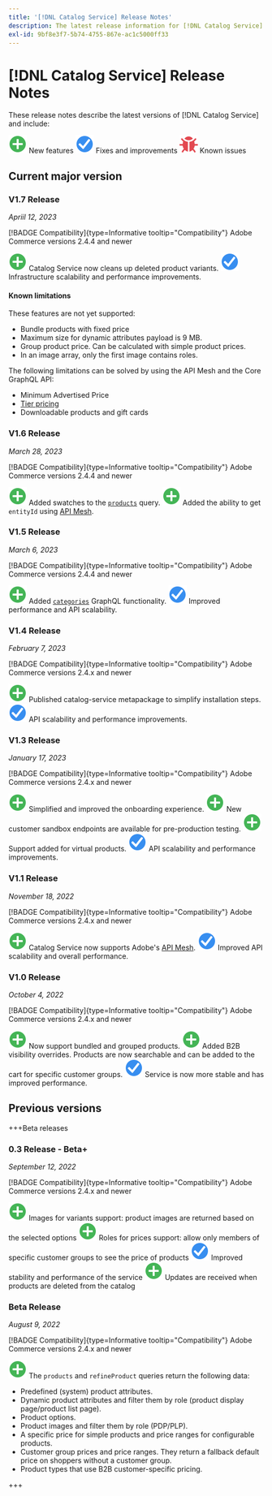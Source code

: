 ```yaml
---
title: '[!DNL Catalog Service] Release Notes'
description: The latest release information for [!DNL Catalog Service] for Adobe Commerce.
exl-id: 9bf8e3f7-5b74-4755-867e-ac1c5000ff33
---
```

# [!DNL Catalog Service] Release Notes

These release notes describe the latest versions of [!DNL Catalog Service] and include:

![New](../assets/new.svg) New features
![Fix](../assets/fix.svg) Fixes and improvements
![Bug](../assets/bug.svg) Known issues

## Current major version

### V1.7 Release

_Apriil 12, 2023_

[!BADGE Compatibility]{type=Informative tooltip="Compatibility"} Adobe Commerce versions 2.4.4 and newer

![New](../assets/new.svg) Catalog Service now cleans up deleted product variants.
![Fix](../assets/fix.svg) Infrastructure scalability and performance improvements.

#### Known limitations

These features are not yet supported:

* Bundle products with fixed price
* Maximum size for dynamic attributes payload is 9 MB.
* Group product price. Can be calculated with simple product prices.
* In an image array, only the first image contains roles.

The following limitations can be solved by using the API Mesh and the Core GraphQL API:

* Minimum Advertised Price
* [Tier pricing](mesh.md)
* Downloadable products and gift cards

### V1.6 Release

_March 28, 2023_

[!BADGE Compatibility]{type=Informative tooltip="Compatibility"} Adobe Commerce versions 2.4.4 and newer

![New](../assets/new.svg) Added swatches to the [`products`](https://developer.adobe.com/commerce/webapi/graphql/schema/catalog-service/queries/products/) query.
![New](../assets/new.svg) Added the ability to get `entityId` using [API Mesh](mesh.md).

### V1.5 Release

_March 6, 2023_

[!BADGE Compatibility]{type=Informative tooltip="Compatibility"} Adobe Commerce versions 2.4.4 and newer

![New](../assets/new.svg) Added [`categories`](https://developer.adobe.com/commerce/webapi/graphql/schema/catalog-service/queries/categories/) GraphQL functionality.
![Fix](../assets/fix.svg) Improved performance and API scalability.

### V1.4 Release

_February 7, 2023_

[!BADGE Compatibility]{type=Informative tooltip="Compatibility"} Adobe Commerce versions 2.4.x and newer

![New](../assets/new.svg) Published catalog-service metapackage to simplify installation steps.
![Fix](../assets/fix.svg) API scalability and performance improvements.

### V1.3 Release

_January 17, 2023_

[!BADGE Compatibility]{type=Informative tooltip="Compatibility"} Adobe Commerce versions 2.4.x and newer

![New](../assets/new.svg) Simplified and improved the onboarding experience.
![New](../assets/new.svg) New customer sandbox endpoints are available for pre-production testing.
![New](../assets/new.svg) Support added for virtual products.
![Fix](../assets/fix.svg) API scalability and performance improvements.

### V1.1 Release

_November 18, 2022_

[!BADGE Compatibility]{type=Informative tooltip="Compatibility"} Adobe Commerce versions 2.4.x and newer

![New](../assets/new.svg) Catalog Service now supports Adobe's [API Mesh](https://developer.adobe.com/graphql-mesh-gateway/).
![Fix](../assets/fix.svg) Improved API scalability and overall performance.

### V1.0 Release

_October 4, 2022_

[!BADGE Compatibility]{type=Informative tooltip="Compatibility"} Adobe Commerce versions 2.4.x and newer

![New](../assets/new.svg) Now support bundled and grouped products.
![New](../assets/new.svg) Added B2B visibility overrides. Products are now searchable and can be added to the cart for specific customer groups.
![Fix](../assets/fix.svg) Service is now more stable and has improved performance.

## Previous versions

+++Beta releases

### 0.3 Release - Beta+

_September 12, 2022_

[!BADGE Compatibility]{type=Informative tooltip="Compatibility"} Adobe Commerce versions 2.4.x and newer

![New](../assets/new.svg) Images for variants support: product images are returned based on the selected options
![New](../assets/new.svg) Roles for prices support: allow only members of specific customer groups to see the price of products
![Fix](../assets/fix.svg) Improved stability and performance of the service
![New](../assets/new.svg) Updates are received when products are deleted from the catalog 

### Beta Release

_August 9, 2022_

[!BADGE Compatibility]{type=Informative tooltip="Compatibility"} Adobe Commerce versions 2.4.x and newer

![New](../assets/new.svg) The `products` and `refineProduct` queries return the following data:

* Predefined (system) product attributes.
* Dynamic product attributes and filter them by role (product display page/product list page).
* Product options.
* Product images and filter them by role (PDP/PLP).
* A specific price for simple products and price ranges for configurable products.
* Customer group prices and price ranges. They return a fallback default price on shoppers without a customer group.
* Product types that use B2B customer-specific pricing.

+++
